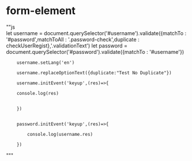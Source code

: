 # form-element


""js  
        let username = document.querySelector('#username').validate({matchTo : '#password',matchToAll : '.password-check',duplicate : checkUserRegist},'.validationText')
        let password = document.querySelector('#password').validate({matchTo : '#username'})


        username.setLang('en')

        username.replaceOptionText({duplicate:"Test No Duplicate"})

        username.initEvent('keyup',(res)=>{

        console.log(res)


        })


        password.initEvent('keyup',(res)=>{
            
            console.log(username.res)

        })
"""